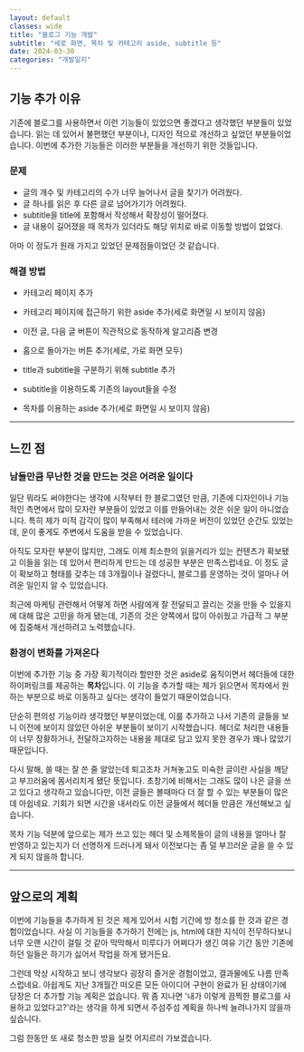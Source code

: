 ```yaml
---
layout: default
classes: wide
title: "블로그 기능 개발"
subtitle: "세로 화면, 목차 및 카테고리 aside, subtitle 등"
date: 2024-03-30
categories: "개발일지"
---
```


## 기능 추가 이유

기존에 블로그를 사용하면서 이런 기능들이 있었으면 좋겠다고 생각했던 부분들이 있었습니다. 읽는 데 있어서 불편했던 부분이나, 디자인 적으로 개선하고 싶었던 부분들이었습니다. 이번에 추가한 기능들은 이러한 부분들을 개선하기 위한 것들입니다.

### 문제

* 글의 개수 및 카테고리의 수가 너무 늘어나서 글을 찾기가 어려웠다.
* 글 하나를 읽은 후 다른 글로 넘어가기가 어려웠다.
* subtitle을 title에 포함해서 작성해서 확장성이 떨어졌다.
* 글 내용이 길어졌을 때 목차가 있더라도 해당 위치로 바로 이동할 방법이 없었다.

아마 이 정도가 원래 가지고 있었던 문제점들이었던 것 같습니다.

### 해결 방법

* 카테고리 페이지 추가
* 카테고리 페이지에 접근하기 위한 aside 추가(세로 화면일 시 보이지 않음)

* 이전 글, 다음 글 버튼이 직관적으로 동작하게 알고리즘 변경
* 홈으로 돌아가는 버튼 추가(세로, 가로 화면 모두)

* title과 subtitle을 구분하기 위해 subtitle 추가
* subtitle을 이용하도록 기존의 layout들을 수정

* 목차를 이용하는 aside 추가(세로 화면일 시 보이지 않음)

---

## 느낀 점

### 남들만큼 무난한 것을 만드는 것은 어려운 일이다

일단 뭐라도 써야한다는 생각에 시작부터 한 블로그였던 만큼, 기존에 디자인이나 기능적인 측면에서 많이 모자란 부분들이 있었고 이를 만들어내는 것은 쉬운 일이 아니었습니다. 특히 제가 미적 감각이 많이 부족해서 테러에 가까운 버전이 있었던 순간도 있었는데, 운이 좋게도 주변에서 도움을 받을 수 있었습니다.

아직도 모자란 부분이 많지만, 그래도 이제 최소한의 읽을거리가 있는 컨텐츠가 확보됐고 이들을 읽는 데 있어서 편리하게 만드는 데 성공한 부분은 만족스럽네요. 이 정도 글이 확보하고 형태를 갖추는 데 3개월이나 걸렸다니, 블로그를 운영하는 것이 얼마나 어려운 일인지 알 수 있었습니다.

최근에 마케팅 관련해서 어떻게 하면 사람에게 잘 전달되고 끌리는 것을 만들 수 있을지에 대해 많은 고민을 하게 됐는데, 기존의 것은 양쪽에서 많이 아쉬웠고 가급적 그 부분에 집중해서 개선하려고 노력했습니다.

### 환경이 변화를 가져온다

이번에 추가한 기능 중 가장 획기적이라 할만한 것은 aside로 움직이면서 헤더들에 대한 하이퍼링크를 제공하는 **목차**입니다. 이 기능을 추가할 때는 제가 읽으면서 목차에서 원하는 부분으로 바로 이동하고 싶다는 생각이 들었기 때문이었습니다.

단순히 편의성 기능이라 생각했던 부분이었는데, 이를 추가하고 나서 기존의 글들을 보니 이전에 보이지 않았던 아쉬운 부분들이 보이기 시작했습니다. 헤더로 처리한 내용들이 너무 장황하거나, 전달하고자하는 내용을 제대로 담고 있지 못한 경우가 꽤나 많았기 때문입니다.

다시 말해, 쓸 때는 잘 쓴 줄 알았는데 퇴고조차 거쳐놓고도 미숙한 글이란 사실을 깨닫고 부끄러움에 몸서리치게 됐단 뜻입니다. 초창기에 비해서는 그래도 많이 나은 글을 쓰고 있다고 생각하고 있습니다만, 이전 글들은 볼때마다 더 잘 할 수 있는 부분들이 많은데 아쉽네요. 기회가 되면 시간을 내서라도 이전 글들에서 헤더들 만큼은 개선해보고 싶습니다.

목차 기능 덕분에 앞으로는 제가 쓰고 있는 헤더 및 소제목들이 글의 내용을 얼마나 잘 반영하고 있는지가 더 선명하게 드러나게 돼서 이전보다는 좀 덜 부끄러운 글을 쓸 수 있게 되지 않을까 합니다.

---

## 앞으로의 계획

이번에 기능들을 추가하게 된 것은 제게 있어서 시험 기간에 방 청소를 한 것과 같은 경험이었습니다. 사실 이 기능들을 추가하기 전에는 js, html에 대한 지식이 전무하다보니 너무 오랜 시간이 걸릴 것 같아 막막해서 미루다가 어쩌다가 생긴 여유 기간 동안 기존에 하던 일들은 하기가 싫어서 작업을 하게 됐거든요.

그런데 막상 시작하고 보니 생각보다 굉장히 즐거운 경험이었고, 결과물에도 나름 만족스럽네요. 아쉽게도 지난 3개월간 떠오른 모든 아이디어 구현이 완료가 된 상태이기에 당장은 더 추가할 기능 계획은 없습니다. 뭐 좀 지나면 '내가 이렇게 끔찍한 블로그를 사용하고 있었다고?'라는 생각을 하게 되면서 주섬주섬 계획을 하나씩 늘려나가지 않을까 싶습니다.

그럼 한동안 또 새로 청소한 방을 실컷 어지르러 가보겠습니다.
